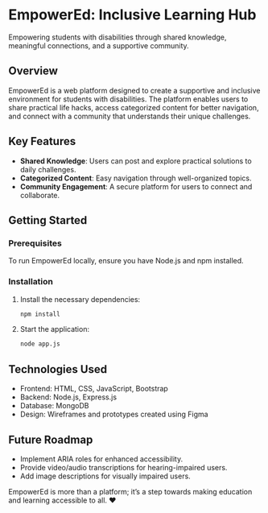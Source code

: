 # EmpowerEd: Inclusive Learning Hub

Empowering students with disabilities through shared knowledge, meaningful connections, and a supportive community.



## Overview

EmpowerEd is a web platform designed to create a supportive and inclusive environment for students with disabilities. The platform enables users to share practical life hacks, access categorized content for better navigation, and connect with a community that understands their unique challenges.




## Key Features

- **Shared Knowledge**: Users can post and explore practical solutions to daily challenges.
- **Categorized Content**: Easy navigation through well-organized topics.
- **Community Engagement**: A secure platform for users to connect and collaborate.




## Getting Started

### Prerequisites
To run EmpowerEd locally, ensure you have Node.js and npm installed.

### Installation
1. Install the necessary dependencies:
   ```bash
   npm install
   ```
2. Start the application:
   ```bash
   node app.js
   ```


## Technologies Used
- Frontend: HTML, CSS, JavaScript, Bootstrap
- Backend: Node.js, Express.js
- Database: MongoDB
- Design: Wireframes and prototypes created using Figma


## Future Roadmap
- Implement ARIA roles for enhanced accessibility.
- Provide video/audio transcriptions for hearing-impaired users.
- Add image descriptions for visually impaired users.



EmpowerEd is more than a platform; it’s a step towards making education and learning accessible to all. ❤️
   
